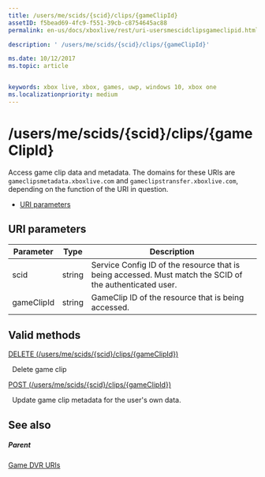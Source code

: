 ```yaml
---
title: /users/me/scids/{scid}/clips/{gameClipId}
assetID: f5bead69-4fc9-f551-39cb-c8754645ac88
permalink: en-us/docs/xboxlive/rest/uri-usersmescidclipsgameclipid.html

description: ' /users/me/scids/{scid}/clips/{gameClipId}'

ms.date: 10/12/2017
ms.topic: article


keywords: xbox live, xbox, games, uwp, windows 10, xbox one
ms.localizationpriority: medium
---
```



# /users/me/scids/{scid}/clips/{gameClipId}
Access game clip data and metadata. 
The domains for these URIs are `gameclipsmetadata.xboxlive.com` and `gameclipstransfer.xboxlive.com`, depending on the function of the URI in question.
 
  * [URI parameters](#ID4EX)
 
<a id="ID4EX"></a>

 
## URI parameters
 
| Parameter| Type| Description| 
| --- | --- | --- | 
| scid| string| Service Config ID of the resource that is being accessed. Must match the SCID of the authenticated user.| 
| gameClipId| string| GameClip ID of the resource that is being accessed.| 
  
<a id="ID4E3B"></a>

 
## Valid methods

[DELETE (/users/me/scids/{scid}/clips/{gameClipId})](uri-usersmescidclipsgameclipiddelete.md)

&nbsp;&nbsp;Delete game clip

[POST (/users/me/scids/{scid}/clips/{gameClipId})](uri-usersmescidclipsgameclipidpost.md)

&nbsp;&nbsp;Update game clip metadata for the user's own data.
 
<a id="ID4EJC"></a>

 
## See also
 
<a id="ID4ELC"></a>

 
##### Parent 

[Game DVR URIs](atoc-reference-dvr.md)

   